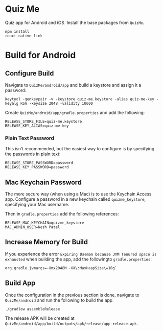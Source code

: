 # Quiz Me

Quiz app for Android and iOS. Install the base packages from `QuizMe`.

```
npm install
react-native link
```

# Build for Android

## Configure Build

Navigate to `QuizMe/android/app` and build a keystore and assign it a password:

```
keytool -genkeypair -v -keystore quiz-me.keystore -alias quiz-me-key -keyalg RSA -keysize 2048 -validity 10000
```

Create `QuizMe/android/app/gradle.properties` and add the following:

```
RELEASE_STORE_FILE=quiz-me.keystore
RELEASE_KEY_ALIAS=quiz-me-key
```

### Plain Text Password

This isn't recommended, but the easiest way to configure is by specifying the passwords in plain text:

```
RELEASE_STORE_PASSWORD=password
RELEASE_KEY_PASSWORD=password
```

## Mac Keychain Password

The more secure way (when using a Mac) is to use the Keychain Access app. Configure a password in a new
keychain called `quizme_keystore`, specifying your Mac username.

Then in `gradle.properties` add the following references:

```
RELEASE_MAC_KEYCHAIN=quizme_keystore
MAC_ADMIN_USER=Nesh Patel
```

## Increase Memory for Build

If you experience the error `Expiring Daemon because JVM Tenured space is exhausted` when building the app, 
add the followingto `gradle.properties`:

```
org.gradle.jvmargs=-Xmx2048M -XX\:MaxHeapSize\=10g`
```

## Build App

Once the configuration in the previous section is done, navigate to `QuizMe/android` and
run the following to build the app:

```
./gradlew assembleRelease
```

The release APK will be created at `QuizMe/android/app/build/outputs/apk/release/app-release.apk`.
